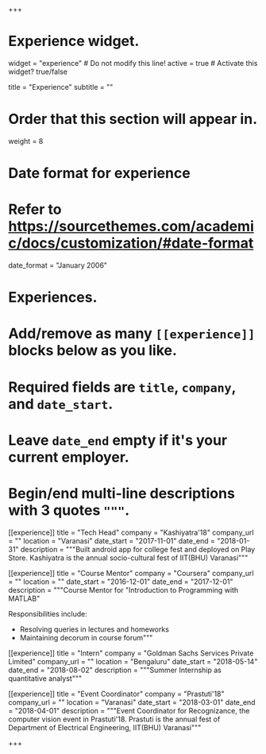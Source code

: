 +++
# Experience widget.
widget = "experience"  # Do not modify this line!
active = true  # Activate this widget? true/false

title = "Experience"
subtitle = ""

# Order that this section will appear in.
weight = 8

# Date format for experience
#   Refer to https://sourcethemes.com/academic/docs/customization/#date-format
date_format = "January 2006"

# Experiences.
#   Add/remove as many `[[experience]]` blocks below as you like.
#   Required fields are `title`, `company`, and `date_start`.
#   Leave `date_end` empty if it's your current employer.
#   Begin/end multi-line descriptions with 3 quotes `"""`.
[[experience]]
  title = "Tech Head"
  company = "Kashiyatra'18"
  company_url = ""
  location = "Varanasi"
  date_start = "2017-11-01"
  date_end = "2018-01-31"
  description = """Built android app for college fest and deployed on Play Store. Kashiyatra is the annual socio-cultural fest of IIT(BHU) Varanasi"""

[[experience]]
  title = "Course Mentor"
  company = "Coursera"
  company_url = ""
  location = ""
  date_start = "2016-12-01"
  date_end = "2017-12-01"
  description = """Course Mentor for \"Introduction to Programming with MATLAB\"

  Responsibilities include:
  
  * Resolving queries in lectures and homeworks
  * Maintaining decorum in course forum"""

[[experience]]
  title = "Intern"
  company = "Goldman Sachs Services Private Limited"
  company_url = ""
  location = "Bengaluru"
  date_start = "2018-05-14"
  date_end = "2018-08-02"
  description = """Summer Internship as quantitative analyst"""

[[experience]]
  title = "Event Coordinator"
  company = "Prastuti'18"
  company_url = ""
  location = "Varanasi"
  date_start = "2018-03-01"
  date_end = "2018-04-01"
  description = """Event Coordinator for Recognizance, the computer vision event in Prastuti'18. 
  Prastuti is the annual fest of Department of Electrical Engineering, IIT(BHU) Varanasi"""

+++

